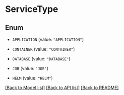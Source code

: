 # ServiceType

## Enum


* `APPLICATION` (value: `"APPLICATION"`)

* `CONTAINER` (value: `"CONTAINER"`)

* `DATABASE` (value: `"DATABASE"`)

* `JOB` (value: `"JOB"`)

* `HELM` (value: `"HELM"`)


[[Back to Model list]](../README.md#documentation-for-models) [[Back to API list]](../README.md#documentation-for-api-endpoints) [[Back to README]](../README.md)


